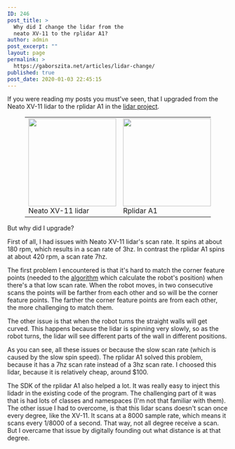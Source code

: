 ```yaml
---
ID: 246
post_title: >
  Why did I change the lidar from the
  neato XV-11 to the rplidar A1?
author: admin
post_excerpt: ""
layout: page
permalink: >
  https://gaborszita.net/articles/lidar-change/
published: true
post_date: 2020-01-03 22:45:15
---
```

<!-- wp:paragraph -->
<p>If you were reading my posts you must've seen, that I upgraded from the Neato XV-11 lidar to the rplidar A1 in the <a href="https://gaborszita.net/my-projects/lidar-project/">lidar project</a>.</p>
<!-- /wp:paragraph -->

<!-- wp:table -->
<figure class="wp-block-table"><table class=""><tbody><tr><td class="has-text-align-center" data-align="center"><img src="https://gaborszita.net/wp-content/uploads/2020/01/download-1.jpg" style="width: 200px;"><br>Neato XV-11 lidar</td><td class="has-text-align-center" data-align="center"><img src="https://gaborszita.net/wp-content/uploads/2020/01/61WePzXTCLL._AC_SY355_.jpg" style="width: 200px;"><br>Rplidar A1</td></tr></tbody></table></figure>
<!-- /wp:table -->

<!-- wp:paragraph -->
<p>But why did I upgrade?</p>
<!-- /wp:paragraph -->

<!-- wp:paragraph -->
<p>First of all, I had issues with Neato XV-11 lidar's scan rate. It spins at about 180 rpm, which results in a scan rate of 3hz. In contrast the rplidar A1 spins at about 420 rpm, a scan rate 7hz.</p>
<!-- /wp:paragraph -->

<!-- wp:paragraph -->
<p>The first problem I encountered is that it's hard to match the corner feature points (needed to the <a href="https://www.ncbi.nlm.nih.gov/pmc/articles/PMC5949039/">algorithm</a> which calculate the robot's position) when there's a that low scan rate. When the robot moves, in two consecutive scans the points will be farther from each other and so will be the corner feature points. The farther the corner feature points are from each other, the more challenging to match them.</p>
<!-- /wp:paragraph -->

<!-- wp:paragraph -->
<p>The other issue is that when the robot turns the straight walls will get curved. This happens because the lidar is spinning very slowly, so as the robot turns, the lidar will see different parts of the wall in different positions.</p>
<!-- /wp:paragraph -->

<!-- wp:paragraph -->
<p>As you can see, all these issues or because the slow scan rate (which is caused by the slow spin speed). The rplidar A1 solved this problem, because it has a 7hz scan rate instead of a 3hz scan rate. I choosed this lidar, because it is relatively cheap, around $100.</p>
<!-- /wp:paragraph -->

<!-- wp:paragraph -->
<p>The SDK of the rplidar A1 also helped a lot. It was really easy to inject this lidadr in the existing code of the program. The challenging part of it was that is had lots of classes and namespaces (I'm not that familiar with them). The other issue I had to overcome, is that this lidar scans doesn't scan once every degree, like the XV-11. It scans at a 8000 sample rate, which means it scans every 1/8000 of a second. That way, not all degree receive a scan. But I overcame that issue by digitally founding out what distance is at that degree.</p>
<!-- /wp:paragraph -->